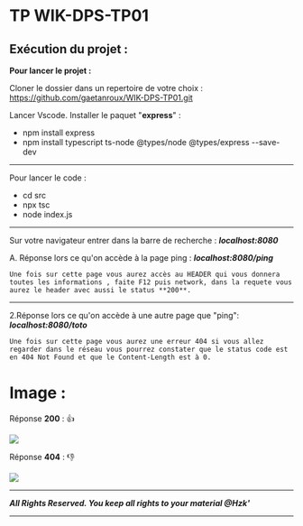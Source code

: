 # **TP WIK-DPS-TP01**

## Exécution du projet :

**Pour lancer le projet :**

Cloner le dossier dans un repertoire de votre choix : https://github.com/gaetanroux/WIK-DPS-TP01.git

Lancer Vscode.
Installer le paquet "**express**" :

* npm install express
* npm install typescript ts-node @types/node @types/express --save-dev

-----------------------------------------

Pour lancer le code :

* cd src
* npx tsc 
* node index.js

-----------------------------------------------------


Sur votre navigateur entrer dans la barre de recherche :
***localhost:8080***

A. Réponse lors ce qu'on accède à la page ping :
***localhost:8080/ping***

    Une fois sur cette page vous aurez accès au HEADER qui vous donnera toutes les informations , faite F12 puis network, dans la requete vous aurez le header avec aussi le status **200**.

--------------------------------------

   2.Réponse lors ce qu'on accède à une autre page que "ping":
***localhost:8080/toto***

    
````Une fois sur cette page vous aurez une erreur 404 si vous allez regarder dans le réseau vous pourrez constater que le status code est en 404 Not Found et que le Content-Length est à 0.````



# **Image :**
Réponse **200** : :+1:

![](https://i.imgur.com/BHOhVj6.png)

Réponse **404** :  :-1:

![](https://i.imgur.com/Y4aFvot.png)

--------------------------

***All Rights Reserved. You keep all rights to your material @Hzk'*** 

----------------------------